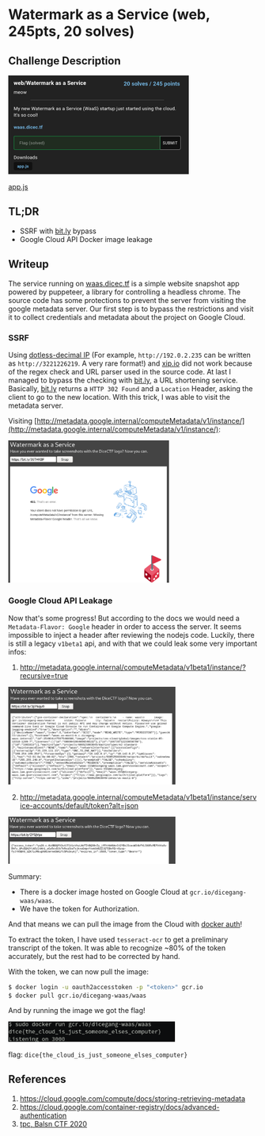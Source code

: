 # Watermark as a Service (web, 245pts, 20 solves)

## Challenge Description

<img src="./img/description.png" alt="Description" style="zoom:50%;" />

[app.js](./challenge/app.js)

## TL;DR

- SSRF with [bit.ly](https://bit.ly) bypass
- Google Cloud API Docker image leakage

## Writeup

The service running on [waas.dicec.tf](https://waas.dicec.tf) is a simple website snapshot app powered by puppeteer, a library for controlling a headless chrome. The source code has some protections to prevent the server from visiting the google metadata server. Our first step is to bypass the restrictions and visit it to collect credentials and metadata about the project on Google Cloud.

### SSRF

Using [dotless-decimal IP](https://en.wikipedia.org/wiki/IPv4#Address_representations) (For example, `http://192.0.2.235`  can be written as `http://3221226219`. A very rare format!) and [xip.io](http://xip.io) did not work because of the regex check and URL parser used in the source code. At last I managed to bypass the checking with [bit.ly](https://bit.ly), a URL shortening service. Basically, [bit.ly](https://bit.ly) returns a `HTTP 302 Found` and a `Location` Header, asking the client to go to the new location. With this trick, I was able to visit the metadata server.

Visiting  [http://metadata.google.internal/computeMetadata/v1/instance/](http://metadata.google.internal/computeMetadata/v1/instance/):

<img src="./img/v1api.png" alt="v1api" style="zoom: 33%;" />

### Google Cloud API Leakage

Now that's some progress! But according to the docs we would need a `Metadata-Flavor: Google` header in order to access the server. It seems impossible to inject a header after reviewing the nodejs code. Luckily, there is still a legacy `v1beta1` api, and with that we could leak some very important infos:

1. http://metadata.google.internal/computeMetadata/v1beta1/instance/?recursive=true

<img src="./img/instance-recursive.png" alt="instance" style="zoom: 33%;" />

2. http://metadata.google.internal/computeMetadata/v1beta1/instance/service-accounts/default/token?alt=json

<img src="./img/token.png" style="zoom:33%;" />

Summary:

- There is a docker image hosted on Google Cloud at `gcr.io/dicegang-waas/waas`.
- We have the token for Authorization.

And that means we can pull the image from the Cloud with [docker auth](https://cloud.google.com/container-registry/docs/advanced-authentication)!

To extract the token, I have used `tesseract-ocr` to get a preliminary transcript of the token. It was able to recognize ~80% of the token accurately, but the rest had to be corrected by hand.

With the token, we can now pull the image:

```bash
$ docker login -u oauth2accesstoken -p "<token>" gcr.io
$ docker pull gcr.io/dicegang-waas/waas
```

And by running the image we got the flag!

<img src="./img/flag.png" style="zoom: 50%;" />

flag: `dice{the_cloud_is_just_someone_elses_computer}`

## References

1. https://cloud.google.com/compute/docs/storing-retrieving-metadata
2. https://cloud.google.com/container-registry/docs/advanced-authentication
3. [tpc, Balsn CTF 2020](https://ctftime.org/writeup/24948)